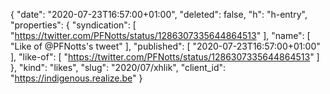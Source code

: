 {
  "date": "2020-07-23T16:57:00+01:00",
  "deleted": false,
  "h": "h-entry",
  "properties": {
    "syndication": [
      "https://twitter.com/PFNotts/status/1286307335644864513"
    ],
    "name": [
      "Like of @PFNotts's tweet"
    ],
    "published": [
      "2020-07-23T16:57:00+01:00"
    ],
    "like-of": [
      "https://twitter.com/PFNotts/status/1286307335644864513"
    ]
  },
  "kind": "likes",
  "slug": "2020/07/xhlik",
  "client_id": "https://indigenous.realize.be"
}
